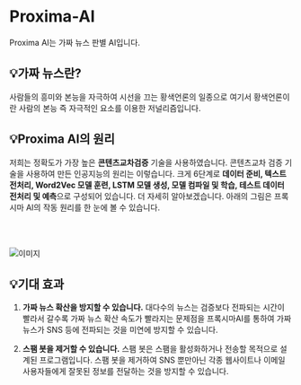 # Proxima-AI

Proxima AI는 가짜 뉴스 판별 AI입니다.

## 💡가짜 뉴스란?
사람들의 흥미와 본능을 자극하여 시선을 끄는 황색언론의 일종으로 여기서 황색언론이란 사람의 본능 즉 자극적인 요소를 이용한 저널리즘입니다.

## 💡Proxima AI의 원리
저희는 정확도가 가장 높은 **콘텐츠교차검증** 기술을 사용하였습니다. 콘텐츠교차 검증 기술을 사용하여 만든 인공지능의 원리는 이렇습니다. 크게 6단계로 **데이터 준비, 텍스트 전처리, Word2Vec 모델 훈련, LSTM 모델 생성, 모델 컴파일 및 학습, 테스트 데이터 전처리 및 예측**으로 구성되어 있습니다. 더 자세히 알아보겠습니다. 아래의 그림은 프록시마 AI의 작동 원리를 한 눈에 볼 수 있습니다.

<br><br>

![이미지](https://cdn.discordapp.com/attachments/1125809283301384296/1134103770356256849/image.png)

## 💡기대 효과
1. **가짜 뉴스 확산을 방지할 수 있습니다.** 대다수의 뉴스는 검증보다 전파되는 시간이 빨라서 갈수록 가짜 뉴스 확산 속도가 빨라지는 문제점을 프록시마AI를 통하여 가짜 뉴스가 SNS 등에 전파되는 것을 미연에 방지할 수 있습니다.

2. **스팸 봇을 제거할 수 있습니다.** 스팸 봇은 스팸을 활성화하거나 전송할 목적으로 설계된 프로그램입니다. 스팸 봇을 제거하여 SNS 뿐만아닌 각종 웹사이트나 이메일 사용자들에게 잘못된 정보를 전달하는 것을 방지할 수 있습니다.
